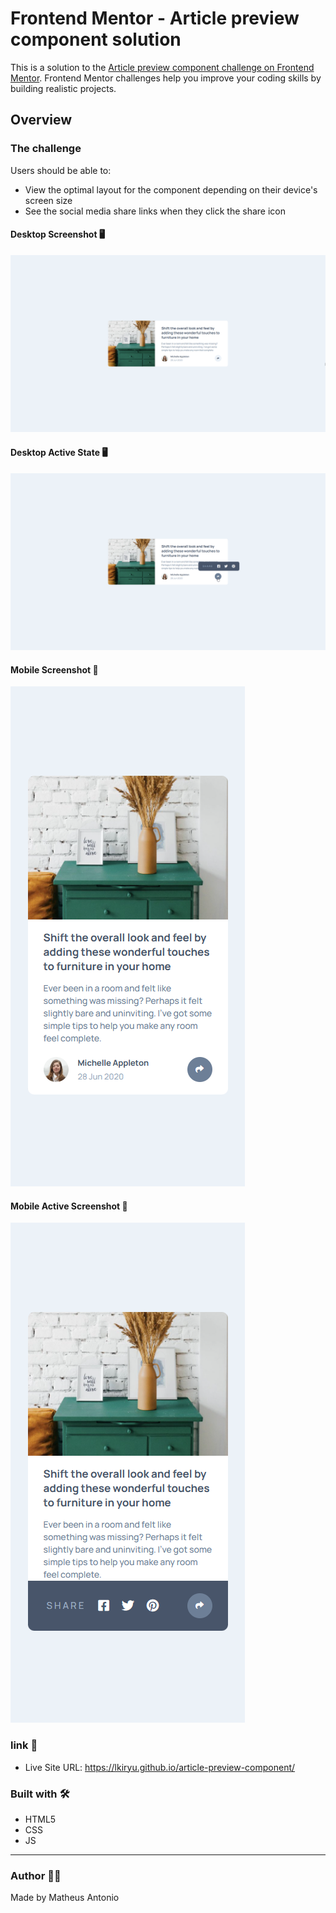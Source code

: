 # Frontend Mentor - Article preview component solution

This is a solution to the [Article preview component challenge on Frontend Mentor](https://www.frontendmentor.io/challenges/article-preview-component-dYBN_pYFT). Frontend Mentor challenges help you improve your coding skills by building realistic projects. 

## Overview

### The challenge

Users should be able to:

- View the optimal layout for the component depending on their device's screen size
- See the social media share links when they click the share icon

#### Desktop Screenshot 🖥️

<img src="./src/images/desktop-screenshot.png">

#### Desktop Active State 🖥️
<img src="./src/images/desktop-active-screenshot.png">

#### Mobile Screenshot 📱

<img src="./src/images/mobile-screenshot.png">

#### Mobile Active Screenshot 📱

<img src="./src/images/mobile-active-screenshot.png">

### link 🔗

- Live Site URL: https://lkiryu.github.io/article-preview-component/

### Built with 🛠️

- HTML5
- CSS
- JS
---
### Author 👨‍💻
 Made by Matheus Antonio